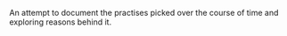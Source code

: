 An attempt to document the practises picked over the course of time and exploring reasons behind it.
